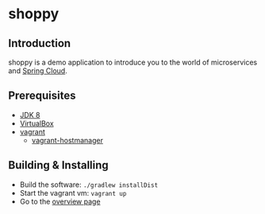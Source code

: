 shoppy
======

Introduction
------------
shoppy is a demo application to introduce you to the world of microservices and [Spring Cloud](http://projects.spring.io/spring-cloud).

Prerequisites
-------------
* [JDK 8](http://www.java.com/)
* [VirtualBox](https://www.virtualbox.org/)
* [vagrant](https://www.vagrantup.com/)
  * [vagrant-hostmanager](https://github.com/smdahlen/vagrant-hostmanager)

Building & Installing
---------------------
* Build the software: `./gradlew installDist`
* Start the vagrant vm: `vagrant up`
* Go to the [overview page](http://shoppy.dev)
